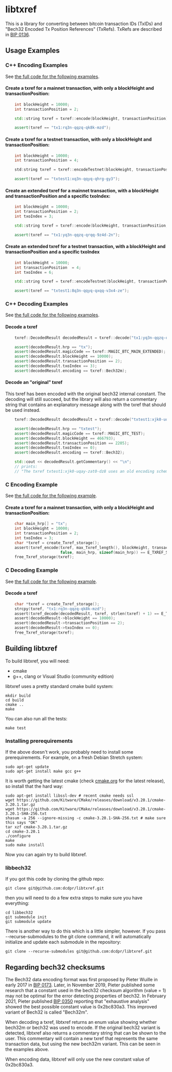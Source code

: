 # libtxref

This is a library for converting between bitcoin transaction IDs (TxIDs)
and "Bech32 Encoded Tx Position References" (TxRefs). TxRefs are
described in [BIP 0136](https://github.com/bitcoin/bips/blob/master/bip-0136.mediawiki).

## Usage Examples

### C++ Encoding Examples

See [the full code for the following examples](https://raw.githubusercontent.com/dcdpr/libtxref/master/examples/cpp_example.cpp).

#### Create a txref for a mainnet transaction, with only a blockHeight and transactionPosition:

```cpp
    int blockHeight = 10000;
    int transactionPosition = 2;

    std::string txref = txref::encode(blockHeight, transactionPosition);

    assert(txref == "tx1:rq3n-qqzq-qk8k-mzd");
```

#### Create a txref for a testnet transaction, with only a blockHeight and transactionPosition:

```cpp
    int blockHeight = 10000;
    int transactionPosition = 4;

    std:string txref = txref::encodeTestnet(blockHeight, transactionPosition);

    assert(txref == "txtest1:xq3n-qqyq-qhrg-gy3");
```

#### Create an extended txref for a mainnet transaction, with a blockHeight and transactionPosition and a specific txoIndex:

```cpp
    int blockHeight = 10000;
    int transactionPosition = 2;
    int txoIndex = 3;

    std::string txref = txref::encode(blockHeight, transactionPosition, txoIndex);

    assert(txref == "tx1:yq3n-qqzq-qrqq-9z4d-2n");
```

#### Create an extended txref for a testnet transaction, with a blockHeight and transactionPosition and a specific txoIndex

```cpp
    int blockHeight = 10000;
    int transactionPosition  = 4;
    int txoIndex = 6;

    std::string txref = txref::encodeTestnet(blockHeight, transactionPosition, txoIndex);

    assert(txref == "txtest1:8q3n-qqyq-qxqq-v3x4-ze");
```

### C++ Decoding Examples

See [the full code for the following examples](https://raw.githubusercontent.com/dcdpr/libtxref/master/examples/cpp_example.cpp).

#### Decode a txref

```cpp
    txref::DecodedResult decodedResult = txref::decode("tx1:yq3n-qqzq-qrqq-9z4d-2n");

    assert(decodedResult.hrp == "tx");
    assert(decodedResult.magicCode == txref::MAGIC_BTC_MAIN_EXTENDED);
    assert(decodedResult.blockHeight == 10000);
    assert(decodedResult.transactionPosition == 2);
    assert(decodedResult.txoIndex == 3);
    assert(decodedResult.encoding == txref::Bech32m);
```

#### Decode an "original" txref

This txref has been encoded with the original bech32 internal constant. The
decoding will still succeed, but the library will also return a commentary
string that contains an explanatory message along with the txref that should
be used instead.

```cpp
    txref::DecodedResult decodedResult = txref::decode("txtest1:xjk0-uqay-zat0-dz8");

    assert(decodedResult.hrp == "txtest");
    assert(decodedResult.magicCode == txref::MAGIC_BTC_TEST);
    assert(decodedResult.blockHeight == 466793);
    assert(decodedResult.transactionPosition == 2205);
    assert(decodedResult.txoIndex == 0);
    assert(decodedResult.encoding == txref::Bech32);

    std::cout << decodedResult.getCommentary() << "\n";
    // prints:
    // "The txref txtest1:xjk0-uqay-zat0-dz8 uses an old encoding scheme and should be updated to txtest1:xjk0-uqay-zghl-p89 See https://github.com/dcdpr/libtxref#regarding-bech32-checksums for more information."
```

### C Encoding Example

See [the full code for the following example](https://raw.githubusercontent.com/dcdpr/libtxref/master/examples/c_example.cpp).

#### Create a txref for a mainnet transaction, with only a blockHeight and transactionPosition:

```C
    char main_hrp[] = "tx";
    int blockHeight = 10000;
    int transactionPosition = 2;
    int txoIndex = 3;
    char *txref = create_Txref_storage();
    assert(txref_encode(txref, max_Txref_length(), blockHeight, transactionPosition, txoIndex,
                        false, main_hrp, sizeof(main_hrp)) == E_TXREF_SUCCESS);
    free_Txref_storage(txref);
```

### C Decoding Example

See [the full code for the following example](https://raw.githubusercontent.com/dcdpr/libtxref/master/examples/c_example.cpp).

#### Decode a txref

```C
    char *txref = create_Txref_storage();
    strcpy(txref, "tx1:rq3n-qqzq-qk8k-mzd");
    assert(txref_decode(decodedResult, txref, strlen(txref) + 1) == E_TXREF_SUCCESS);
    assert(decodedResult->blockHeight == 10000);
    assert(decodedResult->transactionPosition == 2);
    assert(decodedResult->txoIndex == 0);
    free_Txref_storage(txref);
```

## Building libtxref

To build libtxref, you will need:

* cmake
* g++, clang or Visual Studio (community edition)

libtxref uses a pretty standard cmake build system:

```
mkdir build
cd build
cmake ..
make
```

You can also run all the tests:

```
make test
```

### Installing prerequirements

If the above doesn't work, you probably need to install some
prerequirements. For example, on a fresh Debian Stretch system:

```
sudo apt-get update
sudo apt-get install make gcc g++
```

It is worth getting the latest cmake (check [cmake.org](https://cmake.org/download/) for
the latest release), so install that the hard way:

```
sudo apt-get install libssl-dev # recent cmake needs ssl
wget https://github.com/Kitware/CMake/releases/download/v3.20.1/cmake-3.20.1.tar.gz
wget https://github.com/Kitware/CMake/releases/download/v3.20.1/cmake-3.20.1-SHA-256.txt
shasum -a 256 --ignore-missing -c cmake-3.20.1-SHA-256.txt # make sure this says "OK"
tar xzf cmake-3.20.1.tar.gz
cd cmake-3.20.1
./configure
make 
sudo make install
```

Now you can again try to build libtxref.

### libbech32

If you got this code by cloning the github repo:

```
git clone git@github.com:dcdpr/libtxref.git
```

then you will need to do a few extra steps to make sure you have everything:

```
cd libbech32
git submodule init
git submodule update
```

There is another way to do this which is a little simpler, however. If
you pass --recurse-submodules to the git clone command, it will
automatically initialize and update each submodule in the repository:

```
git clone --recurse-submodules git@github.com:dcdpr/libtxref.git
```

## Regarding bech32 checksums

The Bech32 data encoding format was first proposed by Pieter Wuille in early 2017 in
[BIP 0173](https://github.com/bitcoin/bips/blob/master/bip-0173.mediawiki). Later, in November 2019, Pieter published
some research that a constant used in the bech32 checksum algorithm (value = 1) may not be
optimal for the error detecting properties of bech32. In February 2021, Pieter published
[BIP 0350](https://github.com/bitcoin/bips/blob/master/bip-0350.mediawiki) reporting that "exhaustive analysis" showed the best possible constant value is
0x2bc830a3. This improved variant of Bech32 is called "Bech32m".

When decoding a txref, libtxref returns an enum value showing whether bech32m or bech32
was used to encode. If the original bech32 variant is detected, libtxref also returns a
commentary string that can be shown to the user. This commentary will contain a new txref that represents
the same transaction data, but using the new bech32m variant. This can be seen in the examples above.

When encoding data, libtxref will only use the new constant value of 0x2bc830a3.

